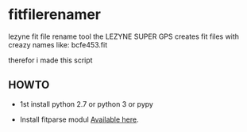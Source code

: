 # fitfilerenamer

lezyne fit file rename tool
the LEZYNE SUPER GPS creates fit files with creazy names like:
bcfe453.fit

therefor i made this script

HOWTO
-----------------------------------

  * 1st install python 2.7 or python 3 or pypy

  * Install fitparse modul
    [Available here](http://dtcooper.github.com/python-fitparse/).

  
